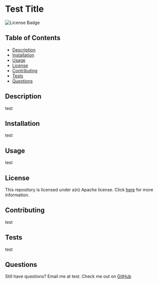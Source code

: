 # Test Title
  
  ![License Badge](https://img.shields.io/badge/license-Apache-blue)

  ## Table of Contents
  - [Description](#description)
  - [Installation](#installation)
  - [Usage](#usage)
  - [License](#license)
  - [Contributing](#contributing)
  - [Tests](#tests)
  - [Questions](#questions)
  
  ## Description
  test
  
  ## Installation
  test
  
  ## Usage
  test
  
  ## License
  This repository is licensed under a(n) Apache license.
    Click [here](https://choosealicense.com/licenses/apache/) for more information.
  
  ## Contributing
  test
  
  ## Tests
  test
  
  ## Questions
  Still have questions? Email me at test.
  Check me out on [GitHub](https://github.com/Rbkeyes)
  